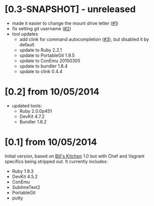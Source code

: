 
# [0.3-SNAPSHOT] - unreleased

 * made it easier to change the mount drive letter ([#1](https://github.com/tknerr/ruby-devpack/issues/1))
 * fix setting git username ([#2](https://github.com/tknerr/ruby-devpack/issues/2))
 * tool updates
 	* add clink for command autocompletion ([#3](https://github.com/tknerr/ruby-devpack/issues/3)), but disabled it by default
 	* update to Ruby 2.2.1
 	* update to PortableGit 1.9.5
 	* update to ConEmu 20150305
 	* update to bundler 1.8.4
 	* update to clink 0.4.4
 
# [0.2] from 10/05/2014

 * updated tools:
   * Ruby 2.0.0p451
   * DevKit 4.7.2
   * Bundler 1.6.2

# [0.1] from 10/05/2014

Initial version, based on [Bill's Kitchen](https://github.com/tknerr/bills-kitchen) 1.0 but with Chef and Vagrant specifics being stripped out. It currently includes:
 
 * Ruby 1.9.3
 * DevKit 4.5.2
 * ConEmu
 * SublimeText2
 * PortableGit
 * putty